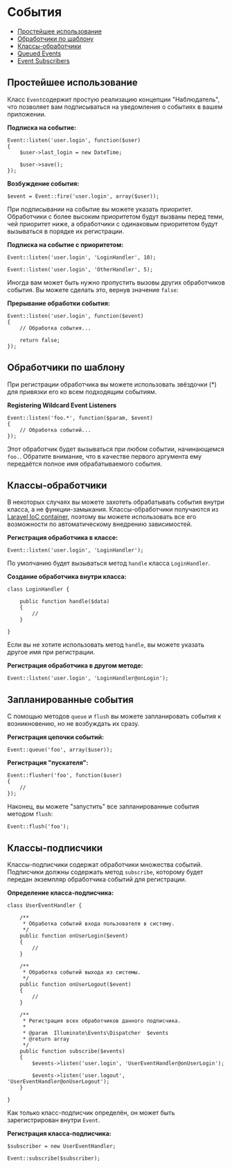 # События

- [Простейшее использование](#basic-usage)
- [Обработчики по шаблону](#wildcard-listeners)
- [Классы-обработчики](#using-classes-as-listeners)
- [Queued Events](#queued-events)
- [Event Subscribers](#event-subscribers)

<a name="basic-usage"></a>
## Простейшее использование

Класс `Event`содержит простую реализацию концепции "Наблюдатель", что позволяет вам подписываться на уведомления о событиях в вашем приложении.

**Подписка на событие:**

	Event::listen('user.login', function($user)
	{
		$user->last_login = new DateTime;

		$user->save();
	});

**Возбуждение события:**

	$event = Event::fire('user.login', array($user));

При подписывании на событие вы можете указать приоритет. Обработчики с более высоким приоритетом будут вызваны перед теми, чей приоритет ниже, а обработчики с одинаковым приоритетом будут вызываться в порядке их регистрации.

**Подписка на событие с приоритетом:**

	Event::listen('user.login', 'LoginHandler', 10);

	Event::listen('user.login', 'OtherHandler', 5);

Иногда вам может быть нужно пропустить вызовы других обработчиков события. Вы можете сделать это, вернув значение `false`:

**Прерывание обработки события:**

	Event::listen('user.login', function($event)
	{
		// Обработка события...

		return false;
	});

<a name="wildcard-listeners"></a>
## Обработчики по шаблону

При регистрации обработчика вы можете использовать звёздочки (*) для привязки его ко всем подходящим событиям.

**Registering Wildcard Event Listeners**

	Event::listen('foo.*', function($param, $event)
	{
		// Обработка событий...
	});

Этот обработчик будет вызываться при любом событии, начинающемся `foo.`. Обратите внимание, что в качестве первого аргумента ему передаётся полное имя обрабатываемого события.

<a name="using-classes-as-listeners"></a>
## Классы-обработчики

В некоторых случаях вы можете захотеть обрабатывать события внутри класса, а не функции-замыкания. Классы-обработчики получаются из [Laravel IoC container](/docs/ioc), поэтому вы можете использовать все его возможности по автоматическому внедрению зависимостей.

**Регистрация обработчика в классе:**

	Event::listen('user.login', 'LoginHandler');

По умолчанию будет вызываться метод `handle` класса `LoginHandler`.

**Создание обработчика внутри класса:**

	class LoginHandler {

		public function handle($data)
		{
			//
		}

	}

Если вы не хотите использовать метод `handle`, вы можете указать другое имя при регистрации.

**Регистрация обработчика в другом методе:**

	Event::listen('user.login', 'LoginHandler@onLogin');

<a name="queued-events"></a>
## Запланированные события

С помощью методов `queue` и `flush` вы можете запланировать события к возникновению, но не возбуждать их сразу.

**Регистрация цепочки событий:**

	Event::queue('foo', array($user));

**Регистрация "пускателя":**

	Event::flusher('foo', function($user)
	{
		//
	});

Наконец, вы можете "запустить" все запланированные события методом `flush`:

	Event::flush('foo');

<a name="event-subscribers"></a>
## Классы-подписчики

Классы-подписчики содержат обработчики множества событий. Подписчики должны содержать метод `subscribe`, которому будет передан экземпляр обработчика событий для регистрации.

**Определение класса-подписчика:**

	class UserEventHandler {

		/**
		 * Обработка событий входа пользователя в систему.
		 */
		public function onUserLogin($event)
		{
			//
		}

		/**
		 * Обработка событий выхода из системы.
		 */
		public function onUserLogout($event)
		{
			//
		}

		/**
		 * Регистрация всех обработчиков данного подписчика.
		 *
		 * @param  Illuminate\Events\Dispatcher  $events
		 * @return array
		 */
		public function subscribe($events)
		{
			$events->listen('user.login', 'UserEventHandler@onUserLogin');

			$events->listen('user.logout', 'UserEventHandler@onUserLogout');
		}

	}

Как только класс-подписчик определён, он может быть зарегистрирован внутри `Event`.

**Регистрация класса-подписчика:**

	$subscriber = new UserEventHandler;

	Event::subscribe($subscriber);
